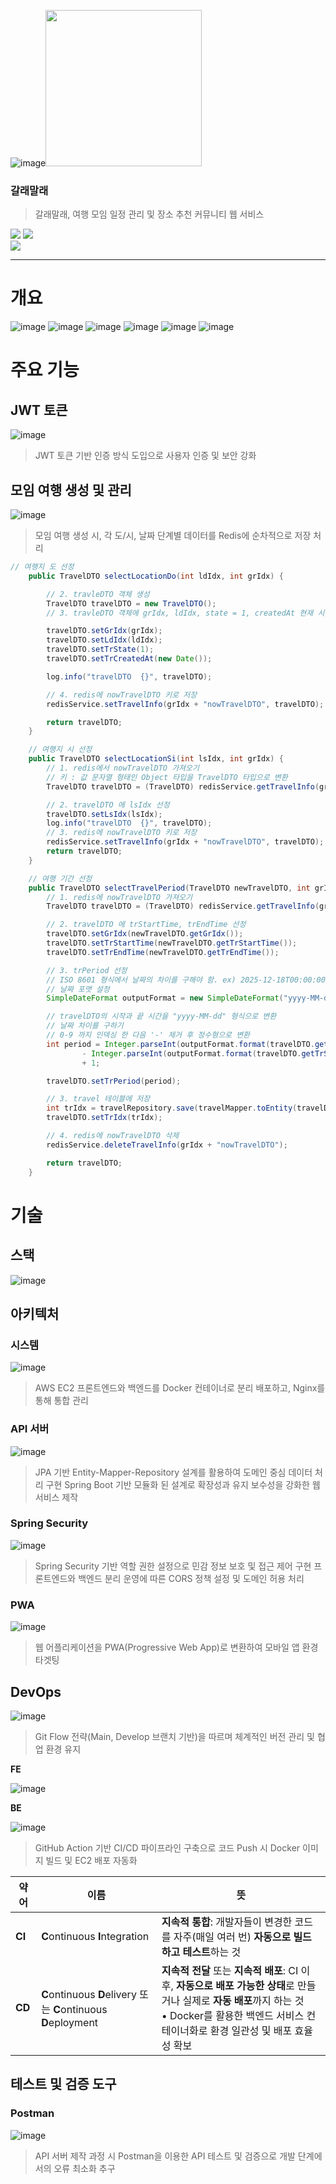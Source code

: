![image](https://github.com/user-attachments/assets/53b05e13-180f-4208-8e65-9e3c3850957d)<img src="https://github.com/user-attachments/assets/04d58dd4-1556-4bfa-b158-355bed77e5c8" style="width: 250px; height: 250px;" />

### 갈래말래
> 갈래말래, 여행 모임 일정 관리 및 장소 추천 커뮤니티 웹 서비스

<a href="https://chivalrous-saffron-326.notion.site/1d10ba93975b8086a976d70dd9224326?pvs=4"><img src="https://img.shields.io/badge/Notion 링크 보기 -E6E6E6?style=for-the-badge&logo=notion&logoColor=black" /></a>
<a href="https://chivalrous-saffron-326.notion.site/1f70ba93975b80489b3dc3e98f0bf2b2?pvs=4"><img src="https://img.shields.io/badge/갈래말래 산출물 -E6E6E6?style=for-the-badge&logo=notion&logoColor=black" /></a>
<br><a href="https://velog.io/@seuo/series/%EA%B0%88%EB%9E%98%EB%A7%90%EB%9E%98" target="_blank" rel="noopener noreferrer">
  <img src="https://img.shields.io/badge/[시리즈 | 갈래말래 : velog]-20C997?style=for-the-badge&logo=velog&logoColor=black&labelColor=20C997&color=20C997" />
</a>
<hr>

# 개요

![image](https://github.com/user-attachments/assets/b1812efd-3f5a-43c3-8a66-ac1efeda39ef)
![image](https://github.com/user-attachments/assets/52804a0d-efb5-4200-9e24-e7878317e9fd)
![image](https://github.com/user-attachments/assets/80849fc6-c285-4fd7-91a2-9c79756dbde8)
![image](https://github.com/user-attachments/assets/b158e18f-322c-43a4-946e-db55ca51d1cc)
![image](https://github.com/user-attachments/assets/7c836482-9cb9-4b5d-b5c2-bfdbc388b22e)
![image](https://github.com/user-attachments/assets/db832044-9498-4079-bbcb-6d7b69708ef3)







# 주요 기능

## JWT 토큰

![image](https://github.com/user-attachments/assets/b34fff96-ec97-40f1-8428-c0191e069c1f)


> JWT 토큰 기반 인증 방식 도입으로 사용자 인증 및 보안 강화
> 

## 모임 여행 생성 및 관리

![image](https://github.com/user-attachments/assets/3c26a34b-c5d8-45ac-b581-0fe5a17a71ea)

> 모임 여행 생성 시, 각 도/시, 날짜 단계별 데이터를 Redis에 순차적으로 저장 처리
```java
// 여행지 도 선정
    public TravelDTO selectLocationDo(int ldIdx, int grIdx) {

        // 2. travleDTO 객체 생성
        TravelDTO travelDTO = new TravelDTO();
        // 3. travleDTO 객체에 grIdx, ldIdx, state = 1, createdAt 현재 시각 setter로 등록

        travelDTO.setGrIdx(grIdx);
        travelDTO.setLdIdx(ldIdx);
        travelDTO.setTrState(1);
        travelDTO.setTrCreatedAt(new Date());

        log.info("travelDTO  {}", travelDTO);

        // 4. redis에 nowTravelDTO 키로 저장
        redisService.setTravelInfo(grIdx + "nowTravelDTO", travelDTO);

        return travelDTO;
    }

    // 여행지 시 선정
    public TravelDTO selectLocationSi(int lsIdx, int grIdx) {
        // 1. redis에서 nowTravelDTO 가져오기
        // 키 : 값 문자열 형태인 Object 타입을 TravelDTO 타입으로 변환
        TravelDTO travelDTO = (TravelDTO) redisService.getTravelInfo(grIdx + "nowTravelDTO");

        // 2. travelDTO 에 lsIdx 선정
        travelDTO.setLsIdx(lsIdx);
        log.info("travelDTO  {}", travelDTO);
        // 3. redis에 nowTravelDTO 키로 저장
        redisService.setTravelInfo(grIdx + "nowTravelDTO", travelDTO);
        return travelDTO;
    }

    // 여행 기간 선정
    public TravelDTO selectTravelPeriod(TravelDTO newTravelDTO, int grIdx) {
        // 1. redis에 nowTravelDTO 가져오기
        TravelDTO travelDTO = (TravelDTO) redisService.getTravelInfo(grIdx + "nowTravelDTO");

        // 2. travelDTO 에 trStartTime, trEndTime 선정
        travelDTO.setGrIdx(newTravelDTO.getGrIdx());
        travelDTO.setTrStartTime(newTravelDTO.getTrStartTime());
        travelDTO.setTrEndTime(newTravelDTO.getTrEndTime());

        // 3. trPeriod 선정
        // ISO 8601 형식에서 날짜의 차이를 구해야 함. ex) 2025-12-18T00:00:00.000+0900 를 20251218 형식으로
        // 날짜 포맷 설정
        SimpleDateFormat outputFormat = new SimpleDateFormat("yyyy-MM-dd");

        // travelDTO의 시작과 끝 시간을 "yyyy-MM-dd" 형식으로 변환
        // 날짜 차이를 구하기
        // 0-9 까지 인덱싱 한 다음 '-' 제거 후 정수형으로 변환
        int period = Integer.parseInt(outputFormat.format(travelDTO.getTrEndTime()).substring(0, 10).replace("-", ""))
                - Integer.parseInt(outputFormat.format(travelDTO.getTrStartTime()).substring(0, 10).replace("-", ""))
                + 1;

        travelDTO.setTrPeriod(period);

        // 3. travel 테이블에 저장
        int trIdx = travelRepository.save(travelMapper.toEntity(travelDTO)).getTrIdx();
        travelDTO.setTrIdx(trIdx);

        // 4. redis에 nowTravelDTO 삭제
        redisService.deleteTravelInfo(grIdx + "nowTravelDTO");

        return travelDTO;
    }
```

# 기술

## 스택

![image](https://github.com/user-attachments/assets/8a5d083d-f686-4fbc-83a7-f3e19a16f095)


## 아키텍처

### 시스템

![image](https://github.com/user-attachments/assets/0e2bdb27-7e75-483b-9651-e305ae782395)


> AWS EC2 프론트엔드와 백엔드를 Docker 컨테이너로 분리 배포하고, Nginx를 통해 통합 관리
> 

### API 서버

![image](https://github.com/user-attachments/assets/5d274ab2-c768-42a0-a84d-586ca3d0c507)


> JPA 기반 Entity-Mapper-Repository 설계를 활용하여 도메인 중심 데이터 처리 구현
Spring Boot 기반 모듈화 된 설계로 확장성과 유지 보수성을 강화한 웹 서비스 제작
> 

### Spring Security

![image](https://github.com/user-attachments/assets/b55c3b74-6c79-46f3-be23-42ea025d1443)


> Spring Security 기반 역할 권한 설정으로 민감 정보 보호 및 접근 제어 구현
프론트엔드와 백엔드 분리 운영에 따른 CORS 정책 설정 및 도메인 허용 처리
> 

### PWA

![image](https://github.com/user-attachments/assets/d9093451-b031-4f43-9b70-22840b976485)


> 웹 어플리케이션을 PWA(Progressive Web App)로 변환하여 모바일 앱 환경 타겟팅
> 

## DevOps

![image](https://github.com/user-attachments/assets/6e69f267-8654-4ec6-99e9-6bb00cdf8c0a)


> Git Flow 전략(Main, Develop 브랜치 기반)을 따르며 체계적인 버전 관리 및 협업 환경 유지
> 

**FE**

![image](https://github.com/user-attachments/assets/355003ac-2b06-4bbe-8407-505ef952ccda)


**BE**

![image](https://github.com/user-attachments/assets/95230249-0e9f-4749-bbe8-02faffff2ce4)


> GitHub Action 기반 CI/CD 파이프라인 구축으로 코드 Push 시 Docker 이미지 빌드 및 EC2 배포 자동화
> 

| 약어  | 이름                               | 뜻                                                                 |
|-------|------------------------------------|----------------------------------------------------------------------|
| **CI** | **C**ontinuous **I**ntegration     | **지속적 통합**: 개발자들이 변경한 코드를 자주(매일 여러 번) **자동으로 빌드하고 테스트**하는 것 |
| **CD** | **C**ontinuous **D**elivery 또는 **C**ontinuous **D**eployment | **지속적 전달** 또는 **지속적 배포**: CI 이후, **자동으로 배포 가능한 상태**로 만들거나 실제로 **자동 배포**까지 하는 것<br>• Docker를 활용한 백엔드 서비스 컨테이너화로 환경 일관성 및 배포 효율성 확보 |


## 테스트 및 검증 도구

### Postman

![image](https://github.com/user-attachments/assets/6bb7ee63-0567-4054-84ad-34397897f077)


> API 서버 제작 과정 시 Postman을 이용한 API 테스트 및 검증으로 개발 단계에서의 오류 최소화 추구
>
